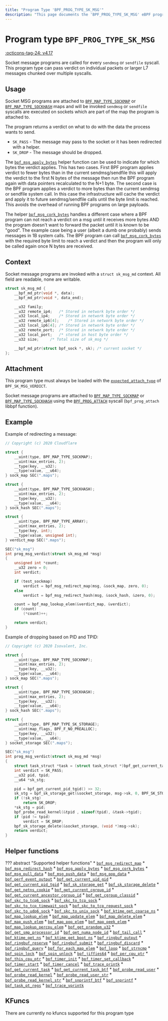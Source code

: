 ```yaml
---
title: "Program Type 'BPF_PROG_TYPE_SK_MSG'"
description: "This page documents the 'BPF_PROG_TYPE_SK_MSG' eBPF program type, including its definition, usage, program types that can use it, and examples."
---
```

# Program type `BPF_PROG_TYPE_SK_MSG`

<!-- [FEATURE_TAG](BPF_PROG_TYPE_SK_MSG) -->
[:octicons-tag-24: v4.17](https://github.com/torvalds/linux/commit/4f738adba30a7cfc006f605707e7aee847ffefa0)
<!-- [/FEATURE_TAG] -->

Socket message programs are called for every `sendmsg` or `sendfile` syscall. This program type can pass verdict on individual packets or larger L7 messages chunked over multiple syscalls.

## Usage

Socket MSG programs are attached to [`BPF_MAP_TYPE_SOCKMAP`](../map-type/BPF_MAP_TYPE_SOCKMAP.md) or [`BPF_MAP_TYPE_SOCKHASH`](../map-type/BPF_MAP_TYPE_SOCKHASH.md) maps and will be invoked `sendmsg` or `sendfile` syscalls are executed on sockets which are part of the map the program is attached to.

The program returns a verdict on what to do with the data the process wants to send.

* `SK_PASS` - The message may pass to the socket or it has been redirected with a helper.
* `SK_DROP` - The message should be dropped.

The [`bpf_msg_apply_bytes`](../helper-function/bpf_msg_apply_bytes.md) helper function can be used to indicate for which bytes the verdict applies. This has two cases. First BPF program applies
verdict to fewer bytes than in the current sendmsg/sendfile this will apply the verdict to the first N bytes of the message then run the BPF program again with data pointers recalculated to the N+1 byte. The second case is the BPF program applies a verdict to more bytes than the current sendmsg or sendfile system call. In this case the infrastructure will cache the verdict and apply it to future sendmsg/sendfile calls until the byte limit is reached. This avoids the overhead of running BPF programs on large payloads.

The helper [`bpf_msg_cork_bytes`](../helper-function/bpf_msg_cork_bytes.md) handles a different case where a BPF program can not reach a verdict on a msg until it receives more bytes AND the program doesn't want to forward the packet until it is known to be "good". The example case being a user (albeit a dumb one probably) sends messages in 1B system calls. The BPF program can call [`bpf_msg_cork_bytes`](../helper-function/bpf_msg_cork_bytes.md) with the required byte limit to reach a verdict and then the program will only be called again once N bytes are received.

## Context

Socket message programs are invoked with a `struct sk_msg_md` context. All field are readable, none are writable.

```c
struct sk_msg_md {
	__bpf_md_ptr(void *, data);
	__bpf_md_ptr(void *, data_end);

	__u32 family;
	__u32 remote_ip4;	/* Stored in network byte order */
	__u32 local_ip4;	/* Stored in network byte order */
	__u32 remote_ip6[4];	/* Stored in network byte order */
	__u32 local_ip6[4];	/* Stored in network byte order */
	__u32 remote_port;	/* Stored in network byte order */
	__u32 local_port;	/* stored in host byte order */
	__u32 size;		/* Total size of sk_msg */

	__bpf_md_ptr(struct bpf_sock *, sk); /* current socket */
};
```

## Attachment

This program type must always be loaded with the [`expected_attach_type`](../syscall/BPF_PROG_LOAD.md#expected_attach_type) of `BPF_SK_MSG_VERDICT`.

Socket message programs are attached to [`BPF_MAP_TYPE_SOCKMAP`](../map-type/BPF_MAP_TYPE_SOCKMAP.md) or [`BPF_MAP_TYPE_SOCKHASH`](../map-type/BPF_MAP_TYPE_SOCKHASH.md) using the [`BPF_PROG_ATTACH`](../syscall/BPF_PROG_ATTACH.md) syscall (`bpf_prog_attach` libbpf function).

## Example

Example of redirecting a message:

```c
// Copyright (c) 2020 Cloudflare

struct {
	__uint(type, BPF_MAP_TYPE_SOCKMAP);
	__uint(max_entries, 2);
	__type(key, __u32);
	__type(value, __u64);
} sock_map SEC(".maps");

struct {
	__uint(type, BPF_MAP_TYPE_SOCKHASH);
	__uint(max_entries, 2);
	__type(key, __u32);
	__type(value, __u64);
} sock_hash SEC(".maps");

struct {
	__uint(type, BPF_MAP_TYPE_ARRAY);
	__uint(max_entries, 2);
	__type(key, int);
	__type(value, unsigned int);
} verdict_map SEC(".maps");

SEC("sk_msg")
int prog_msg_verdict(struct sk_msg_md *msg)
{
	unsigned int *count;
	__u32 zero = 0;
	int verdict;

	if (test_sockmap)
		verdict = bpf_msg_redirect_map(msg, &sock_map, zero, 0);
	else
		verdict = bpf_msg_redirect_hash(msg, &sock_hash, &zero, 0);

	count = bpf_map_lookup_elem(&verdict_map, &verdict);
	if (count)
		(*count)++;

	return verdict;
}
```

Example of dropping based on PID and TPID:

```c
// Copyright (c) 2020 Isovalent, Inc.

struct {
	__uint(type, BPF_MAP_TYPE_SOCKMAP);
	__uint(max_entries, 2);
	__type(key, __u32);
	__type(value, __u64);
} sock_map SEC(".maps");

struct {
	__uint(type, BPF_MAP_TYPE_SOCKHASH);
	__uint(max_entries, 2);
	__type(key, __u32);
	__type(value, __u64);
} sock_hash SEC(".maps");

struct {
	__uint(type, BPF_MAP_TYPE_SK_STORAGE);
	__uint(map_flags, BPF_F_NO_PREALLOC);
	__type(key, __u32);
	__type(value, __u64);
} socket_storage SEC(".maps");

SEC("sk_msg")
int prog_msg_verdict(struct sk_msg_md *msg)
{
	struct task_struct *task = (struct task_struct *)bpf_get_current_task();
	int verdict = SK_PASS;
	__u32 pid, tpid;
	__u64 *sk_stg;

	pid = bpf_get_current_pid_tgid() >> 32;
	sk_stg = bpf_sk_storage_get(&socket_storage, msg->sk, 0, BPF_SK_STORAGE_GET_F_CREATE);
	if (!sk_stg)
		return SK_DROP;
	*sk_stg = pid;
	bpf_probe_read_kernel(&tpid , sizeof(tpid), &task->tgid);
	if (pid != tpid)
		verdict = SK_DROP;
	bpf_sk_storage_delete(&socket_storage, (void *)msg->sk);
	return verdict;
}
```


## Helper functions

<!-- DO NOT EDIT MANUALLY -->
<!-- [PROG_HELPER_FUNC_REF] -->
??? abstract "Supported helper functions"
    * [`bpf_msg_redirect_map`](../helper-function/bpf_msg_redirect_map.md)
    * [`bpf_msg_redirect_hash`](../helper-function/bpf_msg_redirect_hash.md)
    * [`bpf_msg_apply_bytes`](../helper-function/bpf_msg_apply_bytes.md)
    * [`bpf_msg_cork_bytes`](../helper-function/bpf_msg_cork_bytes.md)
    * [`bpf_msg_pull_data`](../helper-function/bpf_msg_pull_data.md)
    * [`bpf_msg_push_data`](../helper-function/bpf_msg_push_data.md)
    * [`bpf_msg_pop_data`](../helper-function/bpf_msg_pop_data.md)
    * [`bpf_perf_event_output`](../helper-function/bpf_perf_event_output.md)
    * [`bpf_get_current_uid_gid`](../helper-function/bpf_get_current_uid_gid.md)
    * [`bpf_get_current_pid_tgid`](../helper-function/bpf_get_current_pid_tgid.md)
    * [`bpf_sk_storage_get`](../helper-function/bpf_sk_storage_get.md)
    * [`bpf_sk_storage_delete`](../helper-function/bpf_sk_storage_delete.md)
    * [`bpf_get_netns_cookie`](../helper-function/bpf_get_netns_cookie.md)
    * [`bpf_get_current_cgroup_id`](../helper-function/bpf_get_current_cgroup_id.md)
    * [`bpf_get_current_ancestor_cgroup_id`](../helper-function/bpf_get_current_ancestor_cgroup_id.md)
    * [`bpf_get_cgroup_classid`](../helper-function/bpf_get_cgroup_classid.md)
    * [`bpf_skc_to_tcp6_sock`](../helper-function/bpf_skc_to_tcp6_sock.md)
    * [`bpf_skc_to_tcp_sock`](../helper-function/bpf_skc_to_tcp_sock.md)
    * [`bpf_skc_to_tcp_timewait_sock`](../helper-function/bpf_skc_to_tcp_timewait_sock.md)
    * [`bpf_skc_to_tcp_request_sock`](../helper-function/bpf_skc_to_tcp_request_sock.md)
    * [`bpf_skc_to_udp6_sock`](../helper-function/bpf_skc_to_udp6_sock.md)
    * [`bpf_skc_to_unix_sock`](../helper-function/bpf_skc_to_unix_sock.md)
    * [`bpf_ktime_get_coarse_ns`](../helper-function/bpf_ktime_get_coarse_ns.md)
    * [`bpf_map_lookup_elem`](../helper-function/bpf_map_lookup_elem.md)
    * [`bpf_map_update_elem`](../helper-function/bpf_map_update_elem.md)
    * [`bpf_map_delete_elem`](../helper-function/bpf_map_delete_elem.md)
    * [`bpf_map_push_elem`](../helper-function/bpf_map_push_elem.md)
    * [`bpf_map_pop_elem`](../helper-function/bpf_map_pop_elem.md)
    * [`bpf_map_peek_elem`](../helper-function/bpf_map_peek_elem.md)
    * [`bpf_map_lookup_percpu_elem`](../helper-function/bpf_map_lookup_percpu_elem.md)
    * [`bpf_get_prandom_u32`](../helper-function/bpf_get_prandom_u32.md)
    * [`bpf_get_smp_processor_id`](../helper-function/bpf_get_smp_processor_id.md)
    * [`bpf_get_numa_node_id`](../helper-function/bpf_get_numa_node_id.md)
    * [`bpf_tail_call`](../helper-function/bpf_tail_call.md)
    * [`bpf_ktime_get_ns`](../helper-function/bpf_ktime_get_ns.md)
    * [`bpf_ktime_get_boot_ns`](../helper-function/bpf_ktime_get_boot_ns.md)
    * [`bpf_ringbuf_output`](../helper-function/bpf_ringbuf_output.md)
    * [`bpf_ringbuf_reserve`](../helper-function/bpf_ringbuf_reserve.md)
    * [`bpf_ringbuf_submit`](../helper-function/bpf_ringbuf_submit.md)
    * [`bpf_ringbuf_discard`](../helper-function/bpf_ringbuf_discard.md)
    * [`bpf_ringbuf_query`](../helper-function/bpf_ringbuf_query.md)
    * [`bpf_for_each_map_elem`](../helper-function/bpf_for_each_map_elem.md)
    * [`bpf_loop`](../helper-function/bpf_loop.md)
    * [`bpf_strncmp`](../helper-function/bpf_strncmp.md)
    * [`bpf_spin_lock`](../helper-function/bpf_spin_lock.md)
    * [`bpf_spin_unlock`](../helper-function/bpf_spin_unlock.md)
    * [`bpf_jiffies64`](../helper-function/bpf_jiffies64.md)
    * [`bpf_per_cpu_ptr`](../helper-function/bpf_per_cpu_ptr.md)
    * [`bpf_this_cpu_ptr`](../helper-function/bpf_this_cpu_ptr.md)
    * [`bpf_timer_init`](../helper-function/bpf_timer_init.md)
    * [`bpf_timer_set_callback`](../helper-function/bpf_timer_set_callback.md)
    * [`bpf_timer_start`](../helper-function/bpf_timer_start.md)
    * [`bpf_timer_cancel`](../helper-function/bpf_timer_cancel.md)
    * [`bpf_trace_printk`](../helper-function/bpf_trace_printk.md)
    * [`bpf_get_current_task`](../helper-function/bpf_get_current_task.md)
    * [`bpf_get_current_task_btf`](../helper-function/bpf_get_current_task_btf.md)
    * [`bpf_probe_read_user`](../helper-function/bpf_probe_read_user.md)
    * [`bpf_probe_read_kernel`](../helper-function/bpf_probe_read_kernel.md)
    * [`bpf_probe_read_user_str`](../helper-function/bpf_probe_read_user_str.md)
    * [`bpf_probe_read_kernel_str`](../helper-function/bpf_probe_read_kernel_str.md)
    * [`bpf_snprintf_btf`](../helper-function/bpf_snprintf_btf.md)
    * [`bpf_snprintf`](../helper-function/bpf_snprintf.md)
    * [`bpf_task_pt_regs`](../helper-function/bpf_task_pt_regs.md)
    * [`bpf_trace_vprintk`](../helper-function/bpf_trace_vprintk.md)
<!-- [/PROG_HELPER_FUNC_REF] -->

## KFuncs

<!-- [PROG_KFUNC_REF] -->
There are currently no kfuncs supported for this program type
<!-- [/PROG_KFUNC_REF] -->

